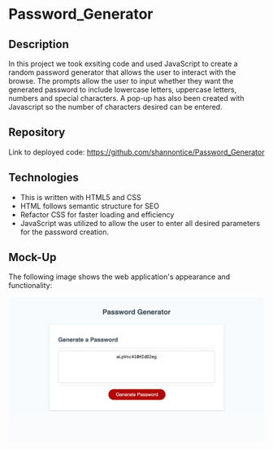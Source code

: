 # Password_Generator
## Description

In this project we took exsiting code and used JavaScript to create a random password generator that allows the user to interact with the browse. The prompts allow the user to input whether they want the generated password to include lowercase letters, uppercase letters, numbers and special characters. A pop-up has also been created with Javascript so the number of characters desired can be entered.

## Repository

Link to deployed code:  <https://github.com/shannontice/Password_Generator>

## Technologies

 - This is written with HTML5 and CSS 
 - HTML follows semantic structure for SEO
 - Refactor CSS for faster loading and efficiency
 - JavaScript was utilized to allow the user to enter all desired parameters for the password creation. 

## Mock-Up

The following image shows the web application's appearance and functionality:

![The Password Generator includes several pop-up prompts to gather password criteria and a functional 'generate password' button to create alternate password options.](./images/Password%20Generation%20Mock-up.png)